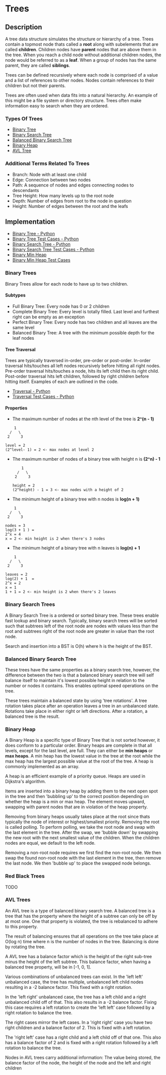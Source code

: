 # Trees
## Description
A tree data structure simulates the structure or hierarchy of a tree. Trees contain a topmost node thats called a **root** along with subelements that are called **children**. Children nodes have **parent** nodes that are above them in the tree. When you reach a child node without additional children nodes, the node would be referred to as a **leaf**. When a group of nodes has the same parent, they are called **siblings**.

Trees can be defined recursively where each node is comprised of a value and a list of references to other nodes. Nodes contain references to their children but not their parents.

Trees are often used when data fits into a natural hierarchy. An example of this might be a file system or directory structure. Trees often make information easy to search when they are ordered.

### Types Of Trees
- [Binary Tree](#binary-trees)
- [Binary Search Tree](#binary-search-trees)
- [Balanced Binary Search Tree](#balanced-binary-search-tree)
- [Binary Heap](#binary-heap)
- [AVL Tree](#avl-tree)

### Additional Terms Related To Trees
- Branch: Node with at least one child
- Edge: Connection between two nodes
- Path: A sequence of nodes and edges connecting nodes to descendants
- Tree Height: How many levels up to the root node
- Depth: Number of edges from root to the node in question
- Height: Number of edges between the root and the leafs

## Implementation
- [Binary Tree - Python](./tree.py)
- [Binary Tree Test Cases - Python](./tree_test.py)
- [Binary Search Tree - Python](./binary_search_tree.py)
- [Binary Search Tree Test Cases - Python](./binary_search_tree_test.py)
- [Binary Min Heap](./binary_min_heap.py)
- [Binary Min Heap Test Cases](./binary_min_heap.py)

### Binary Trees
Binary Trees allow for each node to have up to two children.
#### Subtypes
- Full Binary Tree: Every node has 0 or 2 children
- Complete Binary Tree: Every level is totally filled. Last level and furthest right can be empty as an exception
- Perfect Binary Tree: Every node has two children and all leaves are the same level
- Balanced Binary Tree: A tree with the minimum possible depth for the leaf nodes

#### Tree Traversal
Trees are typically traversed in-order, pre-order or post-order.
In-order traversal hits/touches all left nodes recursively before hitting all right nodes. Pre-order traversal hits/touches a node, hits its left child then its right child. Post-order traversal hits left children, followed by right children before hitting itself. Examples of each are outlined in the code.  
- [Traversal - Python](./binary_tree_traversal.py)
- [Traversal Test Cases - Python](./binary_tree_traversal_test.py)

#### Properties
- The maximum number of nodes at the nth level of the tree is **2^(n - 1)**
```
    1  
  /   \
 2     3  

level = 2
(2^level- 1) = 2 <- max nodes at level 2
```
- The maximum number of nodes of a binary tree with height n is **(2^n) - 1**
  ```
      1  
    /   \
   2     3  

  height = 2
  (2^height) - 1 = 3 <- max nodes with a height of 2
  ```
- The minimum height of a binary tree with n nodes is **log(n + 1)**
```
    1  
  /   \
 2     3  

nodes = 3
log(3 + 1 ) =
2^x = 4
x = 2 <- min height is 2 when there's 3 nodes
```
- The minimum height of a binary tree with n leaves is **log(n) + 1**
```
    1  
  /   \
 2     3  

leaves = 2
log(2) + 1  =
2^x = 2
x = 1
1 + 1 = 2 <- min height is 2 when there's 2 leaves
```

### Binary Search Trees
A Binary Search Tree is a ordered or sorted binary tree. These trees enable fast lookup and binary search. Typically, binary search trees will be sorted such that subtrees left of the root node are nodes with values less than the root and subtrees right of the root node are greater in value than the root node.

Search and insertion into a BST is O(h) where h is the height of the BST.

### Balanced Binary Search Tree
These trees have the same properties as a binary search tree, however, the difference between the two is that a balanced binary search tree will self balance itself to maintain it's lowest possible height in relation to the number or nodes it contains. This enables optimal speed operations on the tree.

These trees maintain a balanced state by using 'tree rotations'. A tree rotation takes place after an operation leaves a tree in an unbalanced state. Rotations take place in either right or left directions. After a rotation, a balanced tree is the result.


### Binary Heap
A Binary Heap is a specific type of Binary Tree that is not sorted however, it does conform to a particular order. Binary heaps are complete in that all levels, except for the last level, are full. They can either be **min heaps** or **max heaps**. A min heap has the lowest value in the tree at the root while the max heap has the largest possible value at the root of the tree. A heap is commonly implemented as an array.

A heap is an efficient example of a priority queue. Heaps are used in Dijkstra's algorithm.

Items are inserted into a binary heap by adding them to the next open spot in the tree and then 'bubbling up' to the correct position depending on whether the heap is a min or max heap. The element moves upward, swapping with parent nodes that are in violation of the heap property.

Removing from binary heaps usually takes place at the root since thats typically the node of interest or highest/smallest priority. Removing the root is called polling. To perform polling, we take the root node and swap with the last element in the tree. After the swap, we 'bubble down' by swapping the new root with the next smallest value of the children. When the children nodes are equal, we default to the left node.

Removing a non-root node requires we first find the non-root node. We then swap the found non-root node with the last element in the tree, then remove the last node. We then 'bubble up' to place the swapped node belongs.


### Red Black Trees
TODO

### AVL Trees
An AVL tree is a type of balanced binary search tree. A balanced tree is a tree that has the property where the height of a subtree can only be off by at most one. One that property is violated, the tree is rebalanced to adhere to this property.

The result of balancing ensures that all operations on the tree take place at O(log n) time where n is the number of nodes in the tree. Balancing is done by rotating the tree.

A AVL tree has a balance factor which is the height of the right sub-tree minus the height of the left subtree. This balance factor, when having a balanced tree property, will be in [-1, 0, 1].

Various combinations of unbalanced trees can exist. In the 'left left' unbalanced case, the tree has multiple, unbalanced left child nodes resulting in a -2 balance factor. This fixed with a right rotation.

In the 'left right' unbalanced case, the tree has a left child and a right unbalanced child off of that. This also results in a -2 balance factor. Fixing this case requires a left rotation to create the 'left left' case followed by a right rotation to balance the tree.

The right cases mirror the left cases. In a 'right right' case you have two right children and a balance factor of 2. This is fixed with a left rotation.

The 'right left' case has a right child and a left child off of that one. This also has a balance factor of 2 and is fixed with a right rotation followed by a left rotation to balance the tree.

Nodes in AVL trees carry additional information: The value being stored, the balance factor of the node, the height of the node and the left and right children
